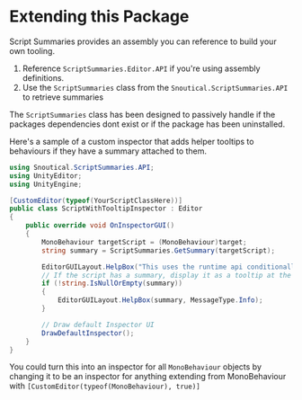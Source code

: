# Extending this Package

Script Summaries provides an assembly you can reference to build your own tooling. 


1. Reference `ScriptSummaries.Editor.API` if you're using assembly definitions.
2. Use the `ScriptSummaries` class from the `Snoutical.ScriptSummaries.API` to retrieve summaries


The `ScriptSummaries` class has been designed to passively handle if the packages dependencies
dont exist or if the package has been uninstalled. 

Here's a sample of a custom inspector that adds helper tooltips to behaviours if they have a summary
attached to them.

```csharp
using Snoutical.ScriptSummaries.API;
using UnityEditor;
using UnityEngine;

[CustomEditor(typeof(YourScriptClassHere))]
public class ScriptWithTooltipInspector : Editor
{
    public override void OnInspectorGUI()
    {
        MonoBehaviour targetScript = (MonoBehaviour)target;
        string summary = ScriptSummaries.GetSummary(targetScript);

        EditorGUILayout.HelpBox("This uses the runtime api conditionally", MessageType.None);
        // If the script has a summary, display it as a tooltip at the top
        if (!string.IsNullOrEmpty(summary))
        {
            EditorGUILayout.HelpBox(summary, MessageType.Info);
        }

        // Draw default Inspector UI
        DrawDefaultInspector();
    }
}
```

You could turn this into an inspector for all `MonoBehaviour` objects by changing it to be an
inspector for anything extending from MonoBehaviour with `[CustomEditor(typeof(MonoBehaviour), true)]`
